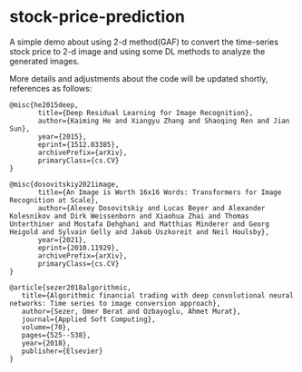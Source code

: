 # stock-price-prediction
A simple demo about using 2-d method(GAF) to convert the time-series stock price to 2-d image and using some DL methods to analyze the generated images.

More details and adjustments about the code will be updated shortly, references as follows:

```
@misc{he2015deep,
       title={Deep Residual Learning for Image Recognition},
       author={Kaiming He and Xiangyu Zhang and Shaoqing Ren and Jian Sun},
       year={2015},
       eprint={1512.03385},
       archivePrefix={arXiv},
       primaryClass={cs.CV}
}

@misc{dosovitskiy2021image,
       title={An Image is Worth 16x16 Words: Transformers for Image Recognition at Scale},
       author={Alexey Dosovitskiy and Lucas Beyer and Alexander Kolesnikov and Dirk Weissenborn and Xiaohua Zhai and Thomas Unterthiner and Mostafa Dehghani and Matthias Minderer and Georg Heigold and Sylvain Gelly and Jakob Uszkoreit and Neil Houlsby},
       year={2021},
       eprint={2010.11929},
       archivePrefix={arXiv},
       primaryClass={cs.CV}
}

@article{sezer2018algorithmic,
   title={Algorithmic financial trading with deep convolutional neural networks: Time series to image conversion approach},
   author={Sezer, Omer Berat and Ozbayoglu, Ahmet Murat},
   journal={Applied Soft Computing},
   volume={70},
   pages={525--538},
   year={2018},
   publisher={Elsevier}
}
```

